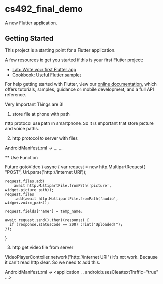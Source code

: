 # cs492_final_demo

A new Flutter application.

## Getting Started

This project is a starting point for a Flutter application.

A few resources to get you started if this is your first Flutter project:

- [Lab: Write your first Flutter app](https://flutter.dev/docs/get-started/codelab)
- [Cookbook: Useful Flutter samples](https://flutter.dev/docs/cookbook)

For help getting started with Flutter, view our
[online documentation](https://flutter.dev/docs), which offers tutorials,
samples, guidance on mobile development, and a full API reference.


Very Important Things are 3!
1. store file at phone with path
 
 http protocol use path in smartphone. So it is important that store picture and voice paths.
 



2. http protocol to server with files


AndroidManifest.xml -> 
  <application>
    ...
    <uses-permission android:name="android.permission.INTERNET"/>
    ...
  </application>
    
    
** Use Function

Future<void> gotoVideo() async {
    var request = new http.MultipartRequest(
        "POST", Uri.parse('http://internet URI'));

    request.files.add(
        await http.MultipartFile.fromPath('picture', widget.picture_path));
    request.files
        .add(await http.MultipartFile.fromPath('audio', widget.voice_path));

    request.fields['name'] = temp_name;

    await request.send().then((response) {
      if (response.statusCode == 200) print("Uploaded!");
    });
  }





3. http get video file from server

VideoPlayerController.network("http://internet URI") 
it's not work. Because it can't read http clear. So we need to add this.

AndroidManifest.xml -> 
 <application
    ...
    android:usesCleartextTraffic="true"
    ...>
 </application>
    
